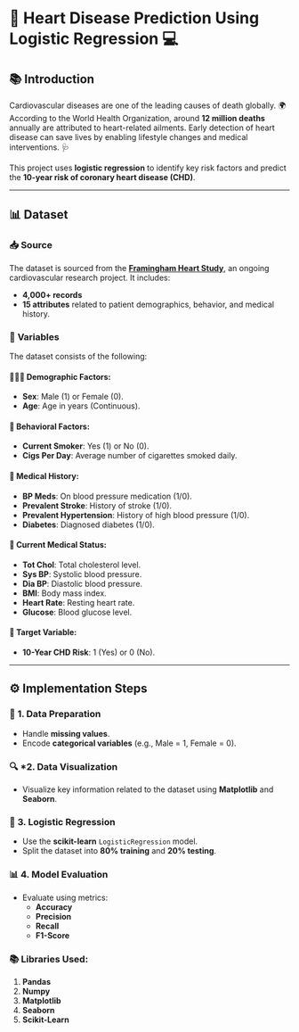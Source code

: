# 💓 **Heart Disease Prediction Using Logistic Regression** 💻

## 📚 **Introduction**
Cardiovascular diseases are one of the leading causes of death globally. 🌍 According to the World Health Organization, around **12 million deaths** annually are attributed to heart-related ailments. Early detection of heart disease can save lives by enabling lifestyle changes and medical interventions. 🩺

This project uses **logistic regression** to identify key risk factors and predict the **10-year risk of coronary heart disease (CHD)**.

---

## 📊 **Dataset**

### 📥 **Source**
The dataset is sourced from the **[Framingham Heart Study](https://www.kaggle.com/amanajmera1/framingham-heart-study-dataset/data)**, an ongoing cardiovascular research project. It includes:
- **4,000+ records**
- **15 attributes** related to patient demographics, behavior, and medical history.

### 🔑 **Variables**
The dataset consists of the following:

#### 🧑‍🤝‍🧑 **Demographic Factors**:
- **Sex**: Male (1) or Female (0).
- **Age**: Age in years (Continuous).

#### 🚬 **Behavioral Factors**:
- **Current Smoker**: Yes (1) or No (0).
- **Cigs Per Day**: Average number of cigarettes smoked daily.

#### 🏥 **Medical History**:
- **BP Meds**: On blood pressure medication (1/0).
- **Prevalent Stroke**: History of stroke (1/0).
- **Prevalent Hypertension**: History of high blood pressure (1/0).
- **Diabetes**: Diagnosed diabetes (1/0).

#### 🔬 **Current Medical Status**:
- **Tot Chol**: Total cholesterol level.
- **Sys BP**: Systolic blood pressure.
- **Dia BP**: Diastolic blood pressure.
- **BMI**: Body mass index.
- **Heart Rate**: Resting heart rate.
- **Glucose**: Blood glucose level.

#### 🎯 **Target Variable**:
- **10-Year CHD Risk**: 1 (Yes) or 0 (No).

---

## ⚙️ **Implementation Steps**

### 🔨 **1. Data Preparation**
- Handle **missing values**.
- Encode **categorical variables** (e.g., Male = 1, Female = 0).

### 🔍 ***2. Data Visualization**
- Visualize key information related to the dataset using **Matplotlib** and **Seaborn**. 

### 🧮 **3. Logistic Regression**
- Use the **scikit-learn** `LogisticRegression` model.
- Split the dataset into **80% training** and **20% testing**.

### 📊 **4. Model Evaluation**
- Evaluate using metrics:
  - **Accuracy**
  - **Precision**
  - **Recall**
  - **F1-Score**
 
### 📚 Libraries Used:  
1. **Pandas**
2. **Numpy**
3. **Matplotlib**
4. **Seaborn**
5. **Scikit-Learn**
